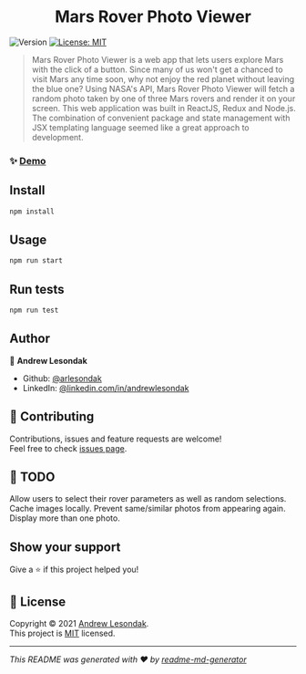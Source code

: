 <h1 align="center">Mars Rover Photo Viewer</h1>
<p>
  <img alt="Version" src="https://img.shields.io/badge/version-1.0.0-blue.svg?cacheSeconds=2592000" />
  <a href="https://github.com/arlesondak/roverphotos/blob/main/LICENSE" target="_blank">
    <img alt="License: MIT" src="https://img.shields.io/badge/License-MIT-yellow.svg" />
  </a>
</p>

> Mars Rover Photo Viewer is a web app that lets users explore Mars with the click of a button. Since many of us won't get a chanced to visit Mars any time soon, why not enjoy the red planet without leaving the blue one? Using NASA's API, Mars Rover Photo Viewer will fetch a random photo taken by one of three Mars rovers and render it on your screen. This web application was built in ReactJS, Redux and Node.js. The combination of convenient package and state management with JSX templating language seemed like a great approach to development. 

### ✨ [Demo](https://arlesondak.github.io/roverphotos/)

## Install

```sh
npm install
```

## Usage

```sh
npm run start
```

## Run tests

```sh
npm run test
```

## Author

👤 **Andrew Lesondak**

* Github: [@arlesondak](https://github.com/arlesondak)
* LinkedIn: [@linkedin.com\/in\/andrewlesondak](https://linkedin.com/in/linkedin.com\/in\/andrewlesondak)

## 🤝 Contributing

Contributions, issues and feature requests are welcome!<br />Feel free to check [issues page](https://github.com/arlesondak/roverphotos/issues). 

## 📌 TODO

Allow users to select their rover parameters as well as random selections. 
Cache images locally. Prevent same/similar photos from appearing again.
Display more than one photo.

## Show your support

Give a ⭐️ if this project helped you!

## 📝 License

Copyright © 2021 [Andrew Lesondak](https://github.com/arlesondak).<br />
This project is [MIT](https://github.com/arlesondak/roverphotos/blob/main/LICENSE) licensed.

***
_This README was generated with ❤️ by [readme-md-generator](https://github.com/kefranabg/readme-md-generator)_